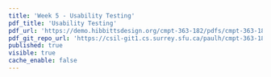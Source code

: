 ```yaml
---
title: 'Week 5 - Usability Testing'
pdf_title: 'Usability Testing'
pdf_url: 'https://demo.hibbittsdesign.org/cmpt-363-182/pdfs/cmpt-363-182-usability-testing.pdf'
pdf_git_repo_url: 'https://csil-git1.cs.surrey.sfu.ca/paulh/cmpt-363-182-slides/blob/master/usability-testing/slides.md'
published: true
visible: true
cache_enable: false
---
```


